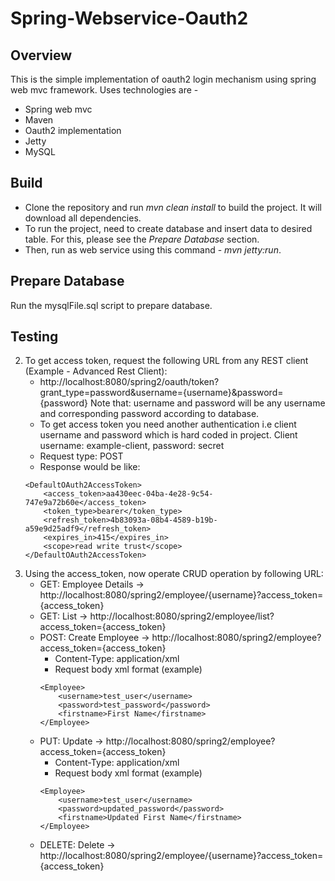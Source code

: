 Spring-Webservice-Oauth2
========================

Overview
--------
This is the simple implementation of oauth2 login mechanism using spring web mvc framework.
Uses technologies are -
* Spring web mvc
* Maven
* Oauth2 implementation
* Jetty
* MySQL

Build
-----
* Clone the repository and run _mvn clean install_ to build the project. It will download all dependencies.
* To run the project, need to create database and insert data to desired table. For this, please see the _Prepare Database_ section.
* Then, run as web service using this command - _mvn jetty:run_.

Prepare Database
----------------
Run the mysqlFile.sql script to prepare database.

Testing
--------
2. To get access token, request the following URL from any REST client (Example - Advanced Rest Client):
	- http://localhost:8080/spring2/oauth/token?grant_type=password&username={username}&password={password}
		Note that: username and password will be any username and corresponding password according to database.
	- To get access token you need another authentication i.e client username and password which is hard coded in project. Client username: example-client, password: secret
	- Request type: POST
	- Response would be like:
	```
	<DefaultOAuth2AccessToken>
        <access_token>aa430eec-04ba-4e28-9c54-747e9a72b60e</access_token>
        <token_type>bearer</token_type>
        <refresh_token>4b83093a-08b4-4589-b19b-a59e9d25adf9</refresh_token>
        <expires_in>415</expires_in>
        <scope>read write trust</scope>
    </DefaultOAuth2AccessToken>
3. Using the access_token, now operate CRUD operation by following URL:
	- GET: Employee Details -> http://localhost:8080/spring2/employee/{username}?access_token={access_token}
	- GET: List -> http://localhost:8080/spring2/employee/list?access_token={access_token}
	- POST: Create Employee -> http://localhost:8080/spring2/employee?access_token={access_token}
	    - Content-Type: application/xml
	    - Request body xml format (example)
	    ```
	    <Employee>
	        <username>test_user</username>
	        <password>test_password</password>
	        <firstname>First Name</firstname>
	    </Employee>
	    
	- PUT: Update -> http://localhost:8080/spring2/employee?access_token={access_token}
	    - Content-Type: application/xml
     	- Request body xml format (example)
     	```
	    <Employee>
            <username>test_user</username>
            <password>updated_password</password>
            <firstname>Updated First Name</firstname>
        </Employee>
	- DELETE: Delete -> http://localhost:8080/spring2/employee/{username}?access_token={access_token}
	
